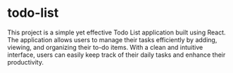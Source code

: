 # todo-list
This project is a simple yet effective Todo List application built using React. The application allows users to manage their tasks efficiently by adding, viewing, and organizing their to-do items. With a clean and intuitive interface, users can easily keep track of their daily tasks and enhance their productivity.
